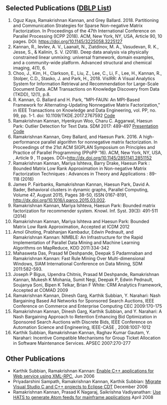 ## Selected Publications ([DBLP List](https://dblp.uni-trier.de/pers/hd/k/Kannan:Ramakrishnan))

1. Oguz Kaya, Ramakrishnan Kannan, and Grey Ballard. 2018. Partitioning and Communication Strategies for Sparse Non-negative Matrix Factorization. In Proceedings of the 47th International Conference on Parallel Processing (ICPP 2018). ACM, New York, NY, USA, Article 90, 10 pages. DOI: https://doi.org/10.1145/3225058.3225127
2. Kannan, R., Ievlev, A. V., Laanait, N., Ziatdinov, M. A., Vasudevan, R. K., Jesse, S., & Kalinin, S. V. (2018). Deep data analysis via physically constrained linear unmixing: universal framework, domain examples, and a community-wide platform. Advanced structural and chemical imaging, 4(1), 6.
3. Choo, J., Kim, H., Clarkson, E., Liu, Z., Lee, C., Li, F., Lee, H., Kannan, R., Stolper, C.D., Stasko, J. and Park, H., 2018. VisIRR: A Visual Analytics System for Information Retrieval and Recommendation for Large-Scale Document Data. ACM Transactions on Knowledge Discovery from Data (TKDD), 12(1), p.8.
4. R. Kannan, G. Ballard and H. Park, "MPI-FAUN: An MPI-Based Framework for Alternating-Updating Nonnegative Matrix Factorization," in IEEE Transactions on Knowledge and Data Engineering, vol. PP, no. 99, pp. 1-1. doi: 10.1109/TKDE.2017.2767592 [Code](https://github.com/ramkikannan/planc)
5. Ramakrishnan Kannan, Hyenkyun Woo, Charu C. Aggarwal, Haesun Park: Outlier Detection for Text Data. SDM 2017: 489-497 [Presentation](files/outliernmf.pdf) [Code](https://github.com/ramkikannan/outliernmf)
6. Ramakrishnan Kannan, Grey Ballard, and Haesun Park. 2016. A high-performance parallel algorithm for nonnegative matrix factorization. In Proceedings of the 21st ACM SIGPLAN Symposium on Principles and Practice of Parallel Programming (PPoPP '16). ACM, New York, NY, USA, , Article 9 , 11 pages. DOI=http://dx.doi.org/10.1145/2851141.2851152  
7. Ramakrishnan Kannan, Mariya Ishteva, Barry Drake, Haesun Park : Bounded Matrix Low Rank Approximation in Non-negative Matrix Factorization Techniques : Advances in Theory and Applications : 89-118 (2016)
8. James P. Fairbanks, Ramakrishnan Kannan, Haesun Park, David A. Bader, Behavioral clusters in dynamic graphs, Parallel Computing, Volume 47, August 2015, Pages 38-50, ISSN 0167-8191, http://dx.doi.org/10.1016/j.parco.2015.03.002.
9. Ramakrishnan Kannan, Mariya Ishteva, Haesun Park: Bounded matrix factorization for recommender system. Knowl. Inf. Syst. 39(3): 491-511 (2014)
10. Ramakrishnan Kannan, Mariya Ishteva and Haesun Park: Bounded Matrix Low Rank Approximation, Accepted at ICDM 2012
11. Amol Ghoting, Prabhanjan Kambadur, Edwin Pednault, and Ramakrishnan Kannan:  NIMBLE: An Infrastructure for the Rapid Implementation of Parallel Data Mining and Machine Learning Algorithms on MapReduce, KDD 2011:334-342
12. Mahasweta Das, Prasad M Deshpande, Deepak S Padamnaban and Ramakrishnan Kannan: Fast Rule Mining Over Multi-dimensional Windows, SIAM International Conference on Data Mining, SDM 2011:582-593. 
13. Joseph P Bigus, Upendra Chitnis, Prasad M Deshpande, Ramakrishnan Kannan, Mukesh K Mohania, Sumit Negi, Deepak P, Edwin Pednault, Soujanya Soni, Bipen K Telkar, Brian F White: CRM Analytics Framework, Accepted at COMAD 2009
14. Ramakrishnan Kannan, Dinesh Garg, Karthik Subbian, Y. Narahari: Nash Bargaining Based Ad Networks for Sponsored Search Auctions,  IEEE Conference on Commerce and Enterprise Computing CEC 2009:170-175
15. Ramakrishnan Kannan, Dinesh Garg, Karthik Subbian, and Y. Narahari: A Nash Bargaining Approach to Retention Enhancing Bid Optimization in Sponsored Search Auctions with Discrete Bids, IEEE Conference on Automation Science and Engineering, IEEE-CASE , 2008:1007-1012
16. Karthik Subbian, Ramakrishnan Kannan, Raghav Kumar Gautam, Y. Narahari: Incentive Compatible Mechanisms for Group Ticket Allocation in Software Maintenance Services. APSEC 2007:270-277

## Other Publications

* Karthik Subbian, Ramakrishnan Kannan: [Enable C++ applications for Web service using XML-RPC](http://www.ibm.com/developerworks/webservices/library/ws-xml-rpc/), Jun 2006
* Priyadarshini Sampath, Ramakrishnan Kannan, Karthik Subbian: [Migrate Visual Studio C and C++ projects to Eclipse CDT](http://www-128.ibm.com/developerworks/library/os-ecl-vscdt/index.html) December 2006
* Ramakrishnan Kannan, Prasad K Nagaraj, Saikrishna Vadiyanathan: [Use HATS to generate Atom feeds for mainframe applications](http://www.ibm.com/developerworks/library/x-atommainframe/index.html) April 2008
